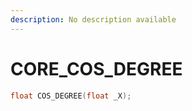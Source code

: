 ```yaml
---
description: No description available 
---
```


# CORE\_COS_DEGREE

```cpp
float COS_DEGREE(float _X);
```